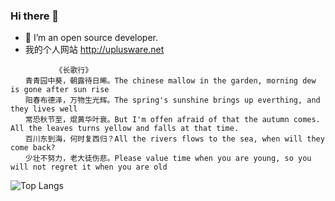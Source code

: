 ### Hi there 👋
- 🔭 I’m an open source developer.
- 我的个人网站 http://uplusware.net
```
          《长歌行》
　　青青园中葵，朝露待日晞。The chinese mallow in the garden, morning dew is gone after sun rise 
　　阳春布德泽，万物生光辉。The spring's sunshine brings up everthing, and they lives well
　　常恐秋节至，焜黄华叶衰。But I'm offen afraid of that the autumn comes. All the leaves turns yellow and falls at that time.
　　百川东到海，何时复西归？All the rivers flows to the sea, when will they come back?
　　少壮不努力，老大徒伤悲。Please value time when you are young, so you will not regret it when you are old
```
![Top Langs](https://github-readme-stats.vercel.app/api/top-langs/?username=uplusware&hide=html&layout=compact&langs_count=12)
